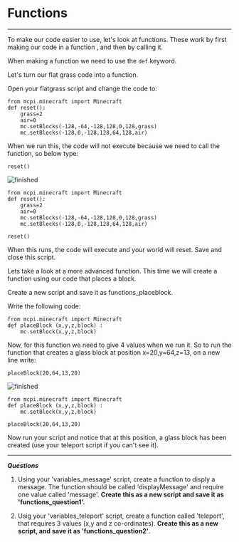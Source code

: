 # Functions
----


To make our code easier to use, let's look at functions. These work by first making our code in a function , and then by calling it. 

When making a function we need to use the ```def``` keyword.

Let's turn our flat grass code into a function. 

Open your flatgrass script and change the code to:

```
from mcpi.minecraft import Minecraft 
def reset():
    grass=2
    air=0
    mc.setBlocks(-128,-64,-128,128,0,128,grass)
    mc.setBlocks(-128,0,-128,128,64,128,air)
```
When we run this, the code will not execute because we need to call the function, so below type:
```
reset()
```
![finished](http://s23.postimg.org/5kh0j3ttn/145889050226849.gif)
```
from mcpi.minecraft import Minecraft 
def reset():
    grass=2
    air=0
    mc.setBlocks(-128,-64,-128,128,0,128,grass)
    mc.setBlocks(-128,0,-128,128,64,128,air)

reset()
```
When this runs, the code will execute and your world will reset. Save and close this script.

Lets take a look at a more advanced function. This time we will create a function using our code that places a block. 

Create a new script and save it as functions_placeblock. 

Write the following code:
```
from mcpi.minecraft import Minecraft 
def placeBlock (x,y,z,block) :
    mc.setBlock(x,y,z,block)
```
Now, for this function we need to give 4 values when we run it. So to run the function that creates a glass block at position x=20,y=64,z=13, on a new line write:
```
placeBlock(20,64,13,20)
```
![finished](http://s23.postimg.org/5kh0j3ttn/145889050226849.gif)
```
from mcpi.minecraft import Minecraft 
def placeBlock (x,y,z,block) :
    mc.setBlock(x,y,z,block)

placeBlock(20,64,13,20)
```
Now run your script and notice that at this position, a glass block has been created (use your teleport script if you can't see it).

----
***Questions***

1) Using your 'variables_message' script, create a function to disply a message. The function should be called 'displayMessage' and require one value called 'message'. **Create this as a new script and save it as 'functions_question1'.** 

2) Usig your 'variables_teleport' script, create a function called 'teleport', that requires 3 values (x,y and z co-ordinates). **Create this as a new script, and save it as 'functions_question2'**.
